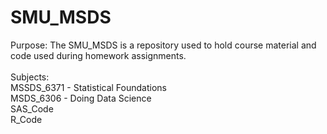 # SMU_MSDS
Purpose: The SMU_MSDS is a repository used to hold course material and code used during homework assignments.
<br>
<br>
Subjects: <br>
MSSDS_6371 - Statistical Foundations <br>
MSDS_6306 - Doing Data Science <br>
SAS_Code <br>
R_Code
